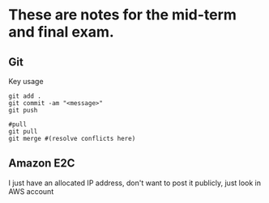 # These are notes for the mid-term and final exam.
## Git
Key usage 
```
git add .
git commit -am "<message>"
git push

#pull
git pull 
git merge #(resolve conflicts here)
```
## Amazon E2C
I just have an allocated IP address, don't want to post it publicly, just look in AWS account
